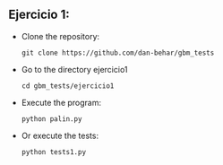 ## Ejercicio 1: 
- Clone the repository:
  ```
  git clone https://github.com/dan-behar/gbm_tests
  ```
- Go to the directory ejercicio1
  ```
  cd gbm_tests/ejercicio1
  ```
- Execute the program:
  ```
  python palin.py
  ```
- Or execute the tests:
  ```
  python tests1.py
  ```
